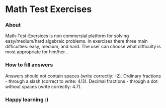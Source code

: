 # Math Test Exercises

### About
Math-Test-Exersices is non commersial platform for solving easy/medium/hard algebraic problems.
In exercises there three main difficulties: easy, medium, and hard. The user can choose what difficulty is most appropriate for him/her.
.
### How to fill answers
Answers should not contain spaces (write correctly: -2).
Ordinary fractions - through a slash (correct to write: 4/3).
Decimal fractions - through a dot without spaces (write correctly: 4.7).

### Happy learning :)